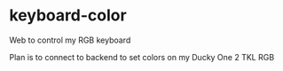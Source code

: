 # keyboard-color
Web to control my RGB keyboard

Plan is to connect to backend to set colors on my Ducky One 2 TKL RGB
